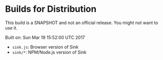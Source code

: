 # Builds for Distribution

This build is a SNAPSHOT and not an official release.  You might not want to use it.

Built on: Sun Mar 19 15:52:00 UTC 2017

* `sink.js`: Browser version of Sink
* `sink/*`: NPM/Node.js version of Sink
